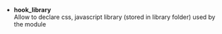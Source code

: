 * **hook_library**   
Allow to declare css, javascript library (stored in library folder) used by the module 
